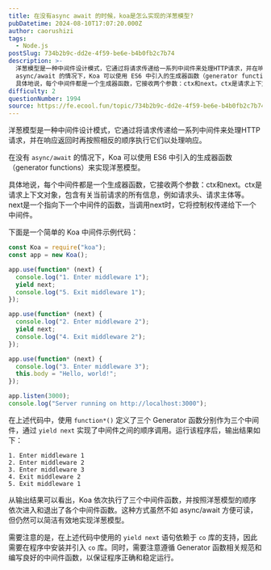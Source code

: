 ```yaml
---
title: 在没有async await 的时候，koa是怎么实现的洋葱模型?
pubDatetime: 2024-08-10T17:07:20.000Z
author: caorushizi
tags:
  - Node.js
postSlug: 734b2b9c-dd2e-4f59-be6e-b4b0fb2c7b74
description: >-
  洋葱模型是一种中间件设计模式，它通过将请求传递给一系列中间件来处理HTTP请求，并在响应返回时再按照相反的顺序执行它们以处理响应。 在没有
  async/await 的情况下，Koa 可以使用 ES6 中引入的生成器函数（generator functions）来实现洋葱模型。
  具体地说，每个中间件都是一个生成器函数，它接收两个参数：ctx和next。ctx是请求上下文对象，包含有关当前请求的所有信
difficulty: 2
questionNumber: 1994
source: https://fe.ecool.fun/topic/734b2b9c-dd2e-4f59-be6e-b4b0fb2c7b74
---
```


洋葱模型是一种中间件设计模式，它通过将请求传递给一系列中间件来处理HTTP请求，并在响应返回时再按照相反的顺序执行它们以处理响应。

在没有 `async/await` 的情况下，Koa 可以使用 ES6 中引入的生成器函数（generator functions）来实现洋葱模型。

具体地说，每个中间件都是一个生成器函数，它接收两个参数：ctx和next。ctx是请求上下文对象，包含有关当前请求的所有信息，例如请求头、请求主体等。next是一个指向下一个中间件的函数，当调用next时，它将控制权传递给下一个中间件。

下面是一个简单的 Koa 中间件示例代码：

```javascript
const Koa = require("koa");
const app = new Koa();

app.use(function* (next) {
  console.log("1. Enter middleware 1");
  yield next;
  console.log("5. Exit middleware 1");
});

app.use(function* (next) {
  console.log("2. Enter middleware 2");
  yield next;
  console.log("4. Exit middleware 2");
});

app.use(function* (next) {
  console.log("3. Enter middleware 3");
  this.body = "Hello, world!";
});

app.listen(3000);
console.log("Server running on http://localhost:3000");
```

在上述代码中，使用 `function*()` 定义了三个 Generator 函数分别作为三个中间件，通过 `yield next` 实现了中间件之间的顺序调用。运行该程序后，输出结果如下：

```
1. Enter middleware 1
2. Enter middleware 2
3. Enter middleware 3
4. Exit middleware 2
5. Exit middleware 1
```

从输出结果可以看出，Koa 依次执行了三个中间件函数，并按照洋葱模型的顺序依次进入和退出了各个中间件函数。这种方式虽然不如 async/await 方便可读，但仍然可以简洁有效地实现洋葱模型。

需要注意的是，在上述代码中使用的 `yield next` 语句依赖于 `co` 库的支持，因此需要在程序中安装并引入 `co` 库。同时，需要注意遵循 Generator 函数相关规范和编写良好的中间件函数，以保证程序正确和稳定运行。
